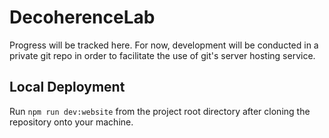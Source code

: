 # DecoherenceLab

Progress will be tracked here.
For now, development will be conducted in a private git repo in order to facilitate the use of git's server hosting service.

## Local Deployment
Run ```npm run dev:website``` from the project root directory after cloning the repository onto your machine. 
